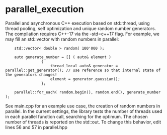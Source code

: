 # parallel_execution
Parallel and asynchronous C++ execution based on std::thread, using thread pooling, self optimization and unique random number generators.
The compilation requires C++-17 via the -std=c++17 flag. For example, we may fill an std::vector with random numbers in parallel:
```
    std::vector< double > random( 100'000 );
    
    auto generate_number = [] ( auto& element )
                {
                    thread_local auto& generator = parallel::get_generator(); // use reference so that internal state of the generators changes!
                    element = generator.gaussian();
                };
        
    parallel::for_each( random.begin(), random.end(), generate_number );
```
See main.cpp for an example use case, the creation of random numbers in parallel. 
In the current settings, the library tests the number of threads used in each parallel function call, searching for the optimum.
The chosen number of threads is reported on the std::out. 
To change this behavior, edit lines 56 and 57 in parallel.hpp
 

